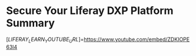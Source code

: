 # Secure Your Liferay DXP Platform Summary

[$LIFERAY_LEARN_YOUTUBE_URL$]=https://www.youtube.com/embed/ZDKIOPE63l4